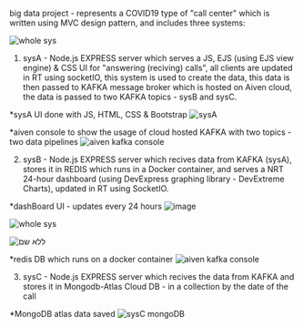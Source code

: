 big data project - represents a COVID19 type of "call center" which is written using MVC design pattern, and includes three systems:

![whole sys](https://user-images.githubusercontent.com/44900773/92365567-ab06dd00-f0fc-11ea-8d01-861fb718f671.png)

1) sysA - Node.js EXPRESS server which serves a JS, EJS (using EJS view engine) & CSS  UI for "answering (reciving) calls", all clients are updated in RT using socketIO, this system is used to create the data, this data is then passed to KAFKA message broker which is hosted on Aiven cloud, the data is passed to two KAFKA topics - sysB and sysC.

*sysA UI done with JS, HTML, CSS & Bootstrap
![sysA](https://user-images.githubusercontent.com/44900773/92362394-9e808580-f0f8-11ea-90b8-e9aa1bb17a2f.jpg)

*aiven console to show the usage of cloud hosted KAFKA with two topics - two data pipelines
![aiven kafka console](https://user-images.githubusercontent.com/44900773/92363617-6da15000-f0fa-11ea-98f6-bbd78e2098a8.png)

2) sysB - Node.js EXPRESS server which recives data from KAFKA (sysA), stores it in REDIS which runs in a Docker container, and serves a NRT 24-hour dashboard (using DevExpress graphing library - DevExtreme Charts), updated in RT using SocketIO.

*dashBoard UI - updates every 24 hours
![image](https://user-images.githubusercontent.com/44900773/92366241-8d864300-f0fd-11ea-9be5-8fafc5a3a45b.png)

![whole sys](https://user-images.githubusercontent.com/44900773/92365922-2a94ac00-f0fd-11ea-8f07-936bc53f9e32.png)

![ללא שם](https://user-images.githubusercontent.com/44900773/92366089-5dd73b00-f0fd-11ea-8018-736b992841d7.png)

*redis DB which runs on a docker container
![aiven kafka console](https://user-images.githubusercontent.com/44900773/92363991-0d5ede00-f0fb-11ea-80f5-fc56ab2d0c8b.png)


3) sysC - Node.js EXPRESS server which recives the data from KAFKA and stores it in Mongodb-Atlas Cloud DB - in a collection by the date of the call

*MongoDB atlas data saved
![sysC mongoDB](https://user-images.githubusercontent.com/44900773/92363295-f1a70800-f0f9-11ea-8a8c-e8c6b91cdbd2.png)
